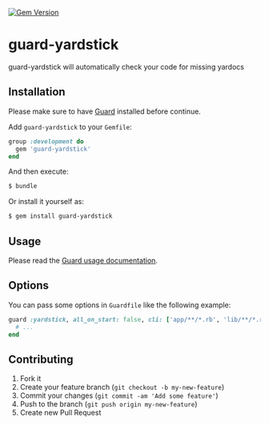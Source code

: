 [![Gem Version](https://badge.fury.io/rb/guard-yardstick.svg)](http://badge.fury.io/rb/guard-yardstick)

# guard-yardstick

guard-yardstick will automatically check your code for missing yardocs

## Installation

Please make sure to have [Guard](https://github.com/guard/guard) installed before continue.

Add `guard-yardstick` to your `Gemfile`:

```ruby
group :development do
  gem 'guard-yardstick'
end
```

And then execute:

```sh
$ bundle
```

Or install it yourself as:

```sh
$ gem install guard-yardstick
```

## Usage

Please read the [Guard usage documentation](https://github.com/guard/guard#readme).

## Options

You can pass some options in `Guardfile` like the following example:

```ruby
guard :yardstick, all_on_start: false, cli: ['app/**/*.rb', 'lib/**/*.rb'] do
  # ...
end
```

## Contributing

1. Fork it
2. Create your feature branch (`git checkout -b my-new-feature`)
3. Commit your changes (`git commit -am 'Add some feature'`)
4. Push to the branch (`git push origin my-new-feature`)
5. Create new Pull Request

